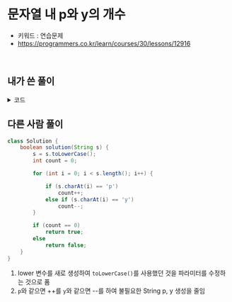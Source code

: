 # 문자열 내 p와 y의 개수 
- 키워드 : 연습문제 
- https://programmers.co.kr/learn/courses/30/lessons/12916

<br>

## 내가 쓴 풀이


<details>
<summary>코드</summary>
<div markdown="1">     

```java
class Solution {
    static boolean solution(String s) {
        boolean answer = true;
        String lower = s.toLowerCase();
        int p = 0;
        int y = 0;
        
        for(int i=0; i<lower.length(); i++) {
        	String temp = lower.substring(i, i+1);
        	
        	if(temp.equals("p")) {
        		p += 1;
        	}else if(temp.equals("y")) {
        		y += 1;
        	}
        }
        
        if(p != y) {
        	answer = false;
        }else if(p == y) {
        	answer = true;
        }else if(p == 0 && y == 0) {
        	answer = true;
        }

        return answer;
    }
}
```

</div>
</details>


## 다른 사람 풀이
```java
class Solution {
    boolean solution(String s) {
        s = s.toLowerCase();
        int count = 0;

        for (int i = 0; i < s.length(); i++) {

            if (s.charAt(i) == 'p')
                count++;
            else if (s.charAt(i) == 'y')
                count--;
        }

        if (count == 0)
            return true;
        else
            return false;
    }
}
```
1. lower 변수를 새로 생성하여 `toLowerCase()`를 사용했던 것을 파라미터를 수정하는 것으로 품 
2. `p`와 같으면 ++를 `y`와 같으면 --를 하여 불필요한 String p, y 생성을 줄임 




